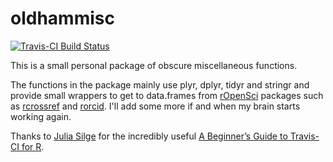 # oldhammisc
[![Travis-CI Build Status](https://travis-ci.org/poldham/oldhammisc.svg?branch=master)](https://travis-ci.org/poldham/oldhammisc)

This is a small personal package of obscure miscellaneous functions. 

The functions in the package mainly use plyr, dplyr, tidyr and stringr and provide small wrappers to get to data.frames from [rOpenSci](https://ropensci.org/packages/) packages such as [rcrossref](https://github.com/ropensci/rcrossref) and [rorcid](https://github.com/ropensci/rorcid). I'll add some more if and when my brain starts working again. 

Thanks to [Julia Silge](http://juliasilge.com/blog/Beginners-Guide-to-Travis/) for the incredibly useful [A Beginner’s Guide to Travis-CI for R](http://www.r-bloggers.com/a-beginners-guide-to-travis-ci-for-r/). 